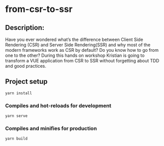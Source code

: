 # from-csr-to-ssr


## Description:
Have you ever wondered what’s the difference between Client Side Rendering (CSR) and Server Side Rendering(SSR) and why most of the modern frameworks work as CSR by default? 
Do you know how to go from one to the other? 
During this hands on workshop Kristian is going to transform a VUE application from CSR to SSR without forgetting about TDD and good practices. 

## Project setup
```
yarn install
```

### Compiles and hot-reloads for development
```
yarn serve
```

### Compiles and minifies for production
```
yarn build
```
